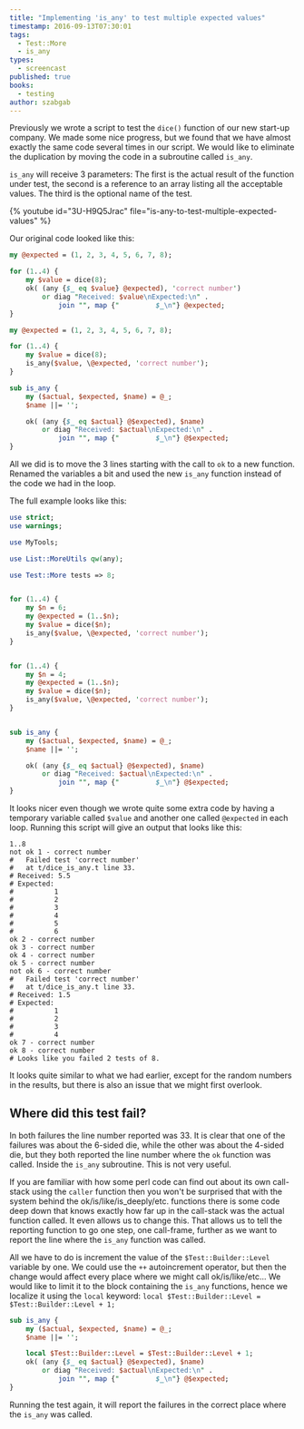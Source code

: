 ```yaml
---
title: "Implementing 'is_any' to test multiple expected values"
timestamp: 2016-09-13T07:30:01
tags:
  - Test::More
  - is_any
types:
  - screencast
published: true
books:
  - testing
author: szabgab
---
```



Previously we wrote a script to test the `dice()` function of our new start-up company. We made some nice
progress, but we found that we have almost exactly the same code several times in our script. We would like
to eliminate the duplication by moving the code in a subroutine called `is_any`.

`is_any` will receive 3 parameters: The first is the actual result of the function under test, the second is a reference
to an array listing all the acceptable values. The third is the optional name of the test.


{% youtube id="3U-H9Q5Jrac" file="is-any-to-test-multiple-expected-values" %}

Our original code looked like this:

```perl
my @expected = (1, 2, 3, 4, 5, 6, 7, 8);

for (1..4) {
    my $value = dice(8);
    ok( (any {$_ eq $value} @expected), 'correct number')
        or diag "Received: $value\nExpected:\n" .
            join "", map {"         $_\n"} @expected;
}
```


```perl
my @expected = (1, 2, 3, 4, 5, 6, 7, 8);

for (1..4) {
    my $value = dice(8);
    is_any($value, \@expected, 'correct number');
}

sub is_any {
    my ($actual, $expected, $name) = @_;
    $name ||= '';

    ok( (any {$_ eq $actual} @$expected), $name)
        or diag "Received: $actual\nExpected:\n" .
            join "", map {"         $_\n"} @$expected;
}
```

All we did is to move the 3 lines starting with the call to `ok` to a new function.
Renamed the variables a bit and used the new `is_any` function instead of the code
we had in the loop.

The full example looks like this:

```perl
use strict;
use warnings;

use MyTools;

use List::MoreUtils qw(any);

use Test::More tests => 8;


for (1..4) {
    my $n = 6;
    my @expected = (1..$n);
    my $value = dice($n);
    is_any($value, \@expected, 'correct number');
}


for (1..4) {
    my $n = 4;
    my @expected = (1..$n);
    my $value = dice($n);
    is_any($value, \@expected, 'correct number');
}


sub is_any {
    my ($actual, $expected, $name) = @_;
    $name ||= '';

    ok( (any {$_ eq $actual} @$expected), $name)
        or diag "Received: $actual\nExpected:\n" .
            join "", map {"         $_\n"} @$expected;
}
```

It looks nicer even though we wrote quite some extra code by having a temporary variable called
`$value` and another one called `@expected` in each loop.
Running this script will give an output that looks like this:

```
1..8
not ok 1 - correct number
#   Failed test 'correct number'
#   at t/dice_is_any.t line 33.
# Received: 5.5
# Expected:
#          1
#          2
#          3
#          4
#          5
#          6
ok 2 - correct number
ok 3 - correct number
ok 4 - correct number
ok 5 - correct number
not ok 6 - correct number
#   Failed test 'correct number'
#   at t/dice_is_any.t line 33.
# Received: 1.5
# Expected:
#          1
#          2
#          3
#          4
ok 7 - correct number
ok 8 - correct number
# Looks like you failed 2 tests of 8.
```

It looks quite similar to what we had earlier, except for the random numbers in the results,
but there is also an issue that we might first overlook.

## Where did this test fail?

In both failures the line number reported was 33. It is clear that one of the failures was about the 6-sided die,
while the other was about the 4-sided die, but they both reported the line number where the `ok` function was called.
Inside the `is_any` subroutine. This is not very useful.

If you are familiar with how some perl code can find out about its own call-stack using the `caller` function
then you won't be surprised that with the system behind the ok/is/like/is_deeply/etc. functions there is some code deep down
that knows exactly how far up in the call-stack was the actual function called. It even allows us to change this.
That allows us to tell the reporting function to go one step, one call-frame, further as we want to report the line
where the `is_any` function was called.

All we have to do is increment the value of the `$Test::Builder::Level` variable by one. We could use the `++`
autoincrement operator, but then the change would affect every place where we might call ok/is/like/etc...
We would like to limit it to the block containing the `is_any` functions, hence we localize it using the `local`
keyword: `local $Test::Builder::Level = $Test::Builder::Level + 1;`

```perl
sub is_any {
    my ($actual, $expected, $name) = @_;
    $name ||= '';

    local $Test::Builder::Level = $Test::Builder::Level + 1;
    ok( (any {$_ eq $actual} @$expected), $name)
        or diag "Received: $actual\nExpected:\n" .
            join "", map {"         $_\n"} @$expected;
}
```

Running the test again, it will report the failures in the correct place where the `is_any` was called.


